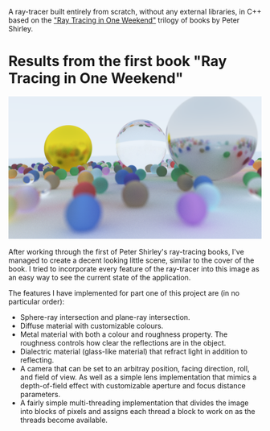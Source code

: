A ray-tracer built entirely from scratch, without any external libraries, in C++ based on the ["Ray Tracing in One Weekend"](https://raytracing.github.io/) trilogy of books by Peter Shirley.

# Results from the first book "Ray Tracing in One Weekend"

![Rendered Result of book one](output/11_book_1_final.bmp)

After working through the first of Peter Shirley's ray-tracing books, I've managed to create a decent looking little scene, similar to the cover of the book. I tried to incorporate every feature of the ray-tracer into this image as an easy way to see the current state of the application.

The features I have implemented for part one of this project are (in no particular order):
* Sphere-ray intersection and plane-ray intersection.
* Diffuse material with customizable colours.
* Metal material with both a colour and roughness property. The roughness controls how clear the reflections are in the object.
* Dialectric material (glass-like material) that refract light in addition to reflecting.
* A camera that can be set to an arbitray position, facing direction, roll, and field of view. As well as a simple lens implementation that mimics a depth-of-field effect with customizable aperture and focus distance parameters.
* A fairly simple multi-threading implementation that divides the image into blocks of pixels and assigns each thread a block to work on as the threads become available.
